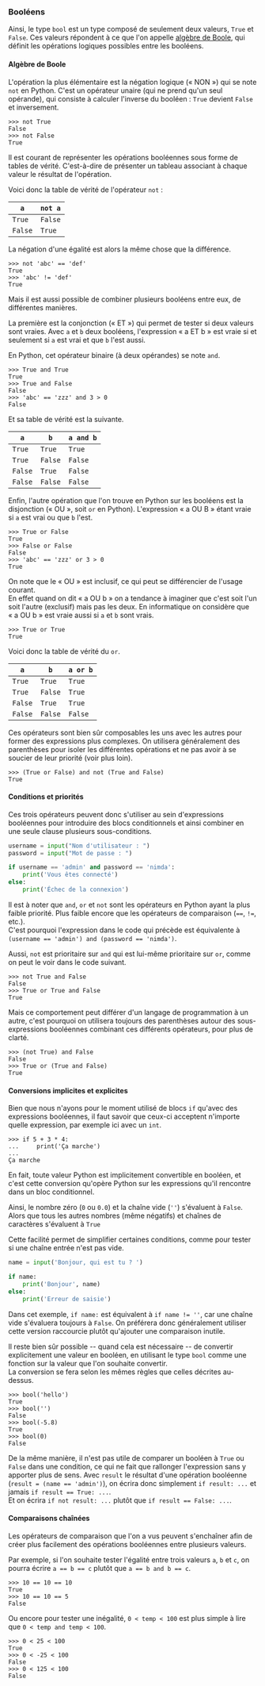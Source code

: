 ### Booléens

Ainsi, le type `bool` est un type composé de seulement deux valeurs, `True` et `False`.
Ces valeurs répondent à ce que l'on appelle [algèbre de Boole](https://zestedesavoir.com/tutoriels/2256/de-la-logique-aux-processeurs/lalgebre-de-boole/), qui définit les opérations logiques possibles entre les booléens.

#### Algèbre de Boole

L'opération la plus élémentaire est la négation logique (« NON ») qui se note `not` en Python.
C'est un opérateur unaire (qui ne prend qu'un seul opérande), qui consiste à calculer l'inverse du booléen : `True` devient `False` et inversement.

```pycon
>>> not True
False
>>> not False
True
```

Il est courant de représenter les opérations booléennes sous forme de tables de vérité.
C'est-à-dire de présenter un tableau associant à chaque valeur le résultat de l'opération.

Voici donc la table de vérité de l'opérateur `not` :

  `a`   | `not a`
--------|--------
`True`  | `False`
`False` | `True`

La négation d'une égalité est alors la même chose que la différence.

```pycon
>>> not 'abc' == 'def'
True
>>> 'abc' != 'def'
True
```

Mais il est aussi possible de combiner plusieurs booléens entre eux, de différentes manières.

La première est la conjonction (« ET ») qui permet de tester si deux valeurs sont vraies.
Avec `a` et `b` deux booléens, l'expression « a ET b » est vraie si et seulement si `a` est vrai et que `b` l'est aussi.

En Python, cet opérateur binaire (à deux opérandes) se note `and`.

```pycon
>>> True and True
True
>>> True and False
False
>>> 'abc' == 'zzz' and 3 > 0
False
```

Et sa table de vérité est la suivante.

  `a`   |   `b`   | `a and b`
--------|---------|----------
`True`  | `True`  | `True`
`True`  | `False` | `False`
`False` | `True`  | `False`
`False` | `False` | `False`

Enfin, l'autre opération que l'on trouve en Python sur les booléens est la disjonction (« OU », soit `or` en Python).
L'expression « a OU B » étant vraie si `a` est vrai ou que `b` l'est.

```pycon
>>> True or False
True
>>> False or False
False
>>> 'abc' == 'zzz' or 3 > 0
True
```

On note que le « OU » est inclusif, ce qui peut se différencier de l'usage courant.  
En effet quand on dit « a OU b » on a tendance à imaginer que c'est soit l'un soit l'autre (exclusif) mais pas les deux.
En informatique on considère que « a OU b » est vraie aussi si `a` et `b` sont vrais.

```pycon
>>> True or True
True
```

Voici donc la table de vérité du `or`.

  `a`   |   `b`   | `a or b`
--------|---------|----------
`True`  | `True`  | `True`
`True`  | `False` | `True`
`False` | `True`  | `True`
`False` | `False` | `False`

Ces opérateurs sont bien sûr composables les uns avec les autres pour former des expressions plus complexes.
On utilisera généralement des parenthèses pour isoler les différentes opérations et ne pas avoir à se soucier de leur priorité (voir plus loin).

```pycon
>>> (True or False) and not (True and False)
True
```

#### Conditions et priorités

Ces trois opérateurs peuvent donc s'utiliser au sein d'expressions booléennes pour introduire des blocs conditionnels et ainsi combiner en une seule clause plusieurs sous-conditions.

```python
username = input("Nom d'utilisateur : ")
password = input("Mot de passe : ")

if username == 'admin' and password == 'nimda':
    print('Vous êtes connecté')
else:
    print('Échec de la connexion')
```

Il est à noter que `and`, `or` et `not` sont les opérateurs en Python ayant la plus faible priorité.
Plus faible encore que les opérateurs de comparaison (`==`, `!=`, etc.).  
C'est pourquoi l'expression dans le code qui précède est équivalente à `(username == 'admin') and (password == 'nimda')`.

Aussi, `not` est prioritaire sur `and` qui est lui-même prioritaire sur `or`, comme on peut le voir dans le code suivant.

```pycon
>>> not True and False
False
>>> True or True and False
True
```

Mais ce comportement peut différer d'un langage de programmation à un autre, c'est pourquoi on utilisera toujours des parenthèses autour des sous-expressions booléennes combinant ces différents opérateurs, pour plus de clarté.

```pycon
>>> (not True) and False
False
>>> True or (True and False)
True
```

#### Conversions implicites et explicites

Bien que nous n'ayons pour le moment utilisé de blocs `if` qu'avec des expressions booléennes, il faut savoir que ceux-ci acceptent n'importe quelle expression, par exemple ici avec un `int`.

```pycon
>>> if 5 + 3 * 4:
...     print('Ça marche')
... 
Ça marche
```

En fait, toute valeur Python est implicitement convertible en booléen, et c'est cette conversion qu'opère Python sur les expressions qu'il rencontre dans un bloc conditionnel.

Ainsi, le nombre zéro (`0` ou `0.0`) et la chaîne vide (`''`) s'évaluent à `False`.
Alors que tous les autres nombres (même négatifs) et chaînes de caractères s'évaluent à `True`

Cette facilité permet de simplifier certaines conditions, comme pour tester si une chaîne entrée n'est pas vide.

```python
name = input('Bonjour, qui est tu ? ')

if name:
    print('Bonjour', name)
else:
    print('Erreur de saisie')
```

Dans cet exemple, `if name:` est équivalent à `if name != ''`, car une chaîne vide s'évaluera toujours à `False`.
On préférera donc généralement utiliser cette version raccourcie plutôt qu'ajouter une comparaison inutile.

Il reste bien sûr possible -- quand cela est nécessaire -- de convertir explicitement une valeur en booléen, en utilisant le type `bool` comme une fonction sur la valeur que l'on souhaite convertir.  
La conversion se fera selon les mêmes règles que celles décrites au-dessus.

```pycon
>>> bool('hello')
True
>>> bool('')
False
>>> bool(-5.8)
True
>>> bool(0)
False
```

De la même manière, il n'est pas utile de comparer un booléen à `True` ou `False` dans une condition, ce qui ne fait que rallonger l'expression sans y apporter plus de sens.
Avec `result` le résultat d'une opération booléenne (`result = (name == 'admin')`), on écrira donc simplement `if result: ...` et jamais `if result == True: ...`.  
Et on écrira `if not result: ...` plutôt que `if result == False: ...`.

#### Comparaisons chaînées

Les opérateurs de comparaison que l'on a vus peuvent s'enchaîner afin de créer plus facilement des opérations booléennes entre plusieurs valeurs.

Par exemple, si l'on souhaite tester l'égalité entre trois valeurs `a`, `b` et `c`, on pourra écrire `a == b == c` plutôt que `a == b and b == c`.

```pycon
>>> 10 == 10 == 10
True
>>> 10 == 10 == 5
False
```

Ou encore pour tester une inégalité, `0 < temp < 100` est plus simple à lire que `0 < temp and temp < 100`.

```pycon
>>> 0 < 25 < 100
True
>>> 0 < -25 < 100
False
>>> 0 < 125 < 100
False
```
